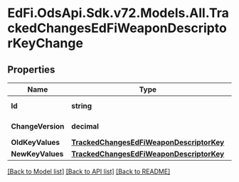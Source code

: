 # EdFi.OdsApi.Sdk.v72.Models.All.TrackedChangesEdFiWeaponDescriptorKeyChange

## Properties

Name | Type | Description | Notes
------------ | ------------- | ------------- | -------------
**Id** | **string** | Resource identifier | [optional] 
**ChangeVersion** | **decimal** | Change version | [optional] 
**OldKeyValues** | [**TrackedChangesEdFiWeaponDescriptorKey**](TrackedChangesEdFiWeaponDescriptorKey.md) |  | [optional] 
**NewKeyValues** | [**TrackedChangesEdFiWeaponDescriptorKey**](TrackedChangesEdFiWeaponDescriptorKey.md) |  | [optional] 

[[Back to Model list]](../../README.md#documentation-for-models) [[Back to API list]](../../README.md#documentation-for-api-endpoints) [[Back to README]](../../README.md)


